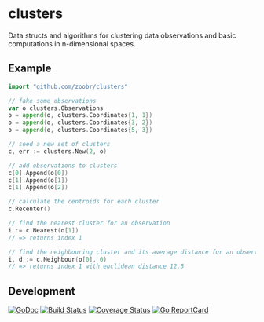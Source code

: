 # clusters

Data structs and algorithms for clustering data observations and basic
computations in n-dimensional spaces.

## Example

```go
import "github.com/zoobr/clusters"

// fake some observations
var o clusters.Observations
o = append(o, clusters.Coordinates{1, 1})
o = append(o, clusters.Coordinates{3, 2})
o = append(o, clusters.Coordinates{5, 3})

// seed a new set of clusters
c, err := clusters.New(2, o)

// add observations to clusters
c[0].Append(o[0])
c[1].Append(o[1])
c[1].Append(o[2])

// calculate the centroids for each cluster
c.Recenter()

// find the nearest cluster for an observation
i := c.Nearest(o[1])
// => returns index 1

// find the neighbouring cluster and its average distance for an observation
i, d := c.Neighbour(o[0], 0)
// => returns index 1 with euclidean distance 12.5
```

## Development

[![GoDoc](https://godoc.org/github.com/golang/gddo?status.svg)](https://godoc.org/github.com/muesli/clusters)
[![Build Status](https://travis-ci.org/muesli/clusters.svg?branch=master)](https://travis-ci.org/muesli/clusters)
[![Coverage Status](https://coveralls.io/repos/github/muesli/clusters/badge.svg?branch=master)](https://coveralls.io/github/muesli/clusters?branch=master)
[![Go ReportCard](http://goreportcard.com/badge/muesli/clusters)](http://goreportcard.com/report/muesli/clusters)
